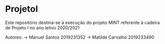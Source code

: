 # ProjetoI

Este repositório destina-se à execução do projeto MINT referente à cadeira de Projeto I no ano letivo 2020/2021

Autores:
-> Manuel Santos 2019231352
-> Matilde Carvalho 2019233490
